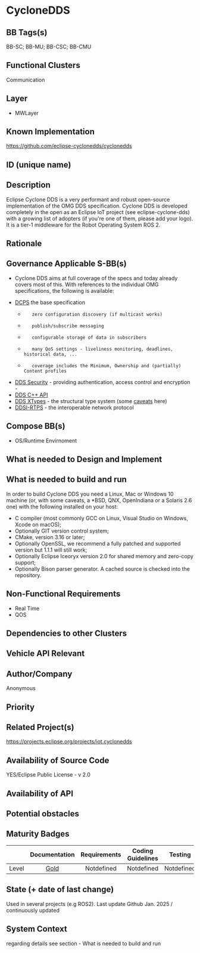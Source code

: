 
# CycloneDDS

## BB Tags(s)

BB-SC; BB-MU; BB-CSC; BB-CMU


## Functional Clusters

Communication

## Layer

- MWLayer

## Known Implementation

https://github.com/eclipse-cyclonedds/cyclonedds

## ID (unique name)

## Description

Eclipse Cyclone DDS is a very performant and robust open-source implementation of the OMG DDS specification. Cyclone DDS is developed completely in the open as an Eclipse IoT project (see eclipse-cyclone-dds) with a growing list of adopters (if you're one of them, please add your logo). It is a tier-1 middleware for the Robot Operating System ROS 2.

## Rationale
<!-- Explanation why we need the BB; what problem want to be solved -->

## Governance Applicable S-BB(s)

- Cyclone DDS aims at full coverage of the specs and today already covers most of this. With references to the individual OMG specifications, the following is available:

*    [DCPS](https://www.omg.org/spec/DDS/1.4/PDF) the base specification 
     *        zero configuration discovery (if multicast works)
     *        publish/subscribe messaging
     *        configurable storage of data in subscribers
     *        many QoS settings - liveliness monitoring, deadlines, historical data, ...
     *        coverage includes the Minimum, Ownership and (partially) Content profiles
*    [DDS Security](https://www.omg.org/spec/DDS-SECURITY/1.1/PDF) - providing authentication, access control and encryption - 
*    [DDS C++ API](https://www.omg.org/spec/DDS-PSM-Cxx/1.0/PDF)
*    [DDS XTypes](https://www.omg.org/spec/DDS-XTypes/1.3/PDF) - the structural type system (some [caveats](https://github.com/eclipse-cyclonedds/cyclonedds/blob/master/docs/dev/xtypes_relnotes.md) here) 
*    [DDSI-RTPS](https://www.omg.org/spec/DDSI-RTPS/2.5/PDF) - the interoperable network protocol

## Compose BB(s)

- OS/Runtime Envirnoment


## What is needed to Design and Implement
<!-- e.g. we expect to have a certain HW capability and or SW environment or Tool support, or a documentation, or an extra audit, or Test, or Compiler, or Prog. Language, … -->

## What is needed to build and run

In order to build Cyclone DDS you need a Linux, Mac or Windows 10 machine (or, with some caveats, a *BSD, QNX, OpenIndiana or a Solaris 2.6 one) with the following installed on your host:

*    C compiler (most commonly GCC on Linux, Visual Studio on Windows, Xcode on macOS);
*    Optionally GIT version control system;
*    CMake, version 3.16 or later;
*    Optionally OpenSSL, we recommend a fully patched and supported version but 1.1.1 will still work;
*    Optionally Eclipse Iceoryx version 2.0 for shared memory and zero-copy support;
*    Optionally Bison parser generator. A cached source is checked into the repository.


## Non-Functional Requirements

* Real Time
* QOS 

## Dependencies to other Clusters
<!-- Other clusters are needed. FC Security, FC Storage, …
e.g. If FC Security : Security BBs are needed but you can choose for example crypto BB-SC from company A or crypto BB-SC from company B; several compositions may work -->

## Vehicle API Relevant
<!-- If “Yes exists” – where – e.g. COVESA VSS 
If “No” – nothing more to do 
If “Yes, proposal for additional Signals/Information – what should be made available, and where e.g. via (COVESA) VSS/VISS -->

## Author/Company

Anonymous

## Priority
<!-- High, Medium, Low -->

## Related Project(s)

https://projects.eclipse.org/projects/iot.cyclonedds

## Availability of Source Code

YES/Eclipse Public License - v 2.0

## Availability of API
<!-- Yes / License (e.g. Yes/Apache 2.0)
No - Commercial -->

## Potential obstacles

## Maturity Badges

<!-- taken over from Eclipse SDV Process 
See Definition of Badges and their Flavors 
https://gitlab.eclipse.org/eclipse-wg/sdv-wg/sdv-technical-alignment/sdv-technical-topics/sdv-process/sdv-process-definition/-/wikis/Definition%20of%20Badges%20and%20their%20Flavors 


| 			| Documentation | Requirements | Coding Guidelines | Testing | Release Process |
| --------- |:-------------:|:------------:|:-----------------:|:-------:|:---------------:|
| Gold		| Badgelevel    | Badgelevel   | Badgelevel		   | Badgelevel	 | Badgelevel  |
| Silver	| Badgelevel    | Badgelevel   | Badgelevel	  	   | Badgelevel	 | Badgelevel  |
| Bronze	| Badgelevel   	| Badgelevel   | Badgelevel	       | Badgelevel	 | Badgelevel  |
| No		| Badgelevel   	| Badgelevel   | Badgelevel	       | Badgelevel	 | Badgelevel  |
| NotDefined| Badgelevel   	| Badgelevel   | Badgelevel	       | Badgelevel	 | Badgelevel  |

Options:
NotDefined/No/Bronze/Silver/Gold

Example:
| 			| Documentation | Requirements | Coding Guidelines | Testing | Release Process |
| --------- |:-------------:|:------------:|:-----------------:|:-------:|:---------------:|
| Level		| [Gold](urlToDoc)| No 		   | Notdefined		   | Bronze	 | [Silver](urlToDoc) |

-->

|                       | Documentation | Requirements | Coding Guidelines | Testing | Release Process |
| --------- |:-------------:|:------------:|:-----------------:|:-------:|:---------------:|
| Level     | [Gold](https://cyclonedds.io/docs/) | Notdefined       | Notdefined | Notdefined | [Gold](https://cyclonedds.io/docs/) |

## State (+ date of last change)

<!-- 
- Incubating (no code yet)
- Implementation started
- First public release available
- Used in production by 1 OEM
- Used in production by >1 OEM
- Abandoned
 -->

Used in several projects (e.g ROS2).
Last update Github Jan. 2025 / continuously updated

## System Context

<!-- 
OS and runtime/framework requirements

eg.

- AGL
- QNX
- ROS-based
- container runtime
- web assembly
- web service
 -->

regarding details see section - What is needed to build and run
